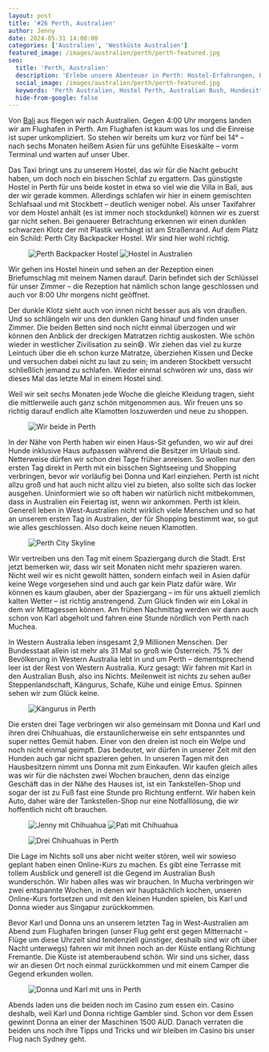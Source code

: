 ```yaml
---
layout: post
title: '#26 Perth, Australien'
author: Jenny
date: 2024-05-31 14:00:00
categories: ['Australien', 'Westküste Australien']
featured_image: /images/australien/perth/perth-featured.jpg
seo:
  title: 'Perth, Australien'
  description: 'Erlebe unsere Abenteuer in Perth: Hostel-Erfahrungen, Hundesitting und beeindruckende Küstenlandschaften.'
  social_image: /images/australien/perth/perth-featured.jpg
  keywords: 'Perth Australien, Hostel Perth, Australian Bush, Hundesitting Perth, Chihuahuas beim Hundesitten, Perth Küste, Reiseberichte Australien'
  hide-from-google: false
---
```

Von [Bali](2024-04-18-bali) aus fliegen wir nach Australien. Gegen 4:00 Uhr morgens landen wir am Flughafen in Perth. Am Flughafen ist kaum was los und die Einreise ist super unkompliziert. So stehen wir bereits um kurz vor fünf bei 14° – nach sechs Monaten heißem Asien für uns gefühlte Eiseskälte – vorm Terminal und warten auf unser Uber.

Das Taxi bringt uns zu unserem Hostel, das wir für die Nacht gebucht haben, um doch noch ein bisschen Schlaf zu ergattern. Das günstigste Hostel in Perth für uns beide kostet in etwa so viel wie die Villa in Bali, aus der wir gerade kommen. Allerdings schlafen wir hier in einem gemischten Schlafsaal und mit Stockbett – deutlich weniger nobel. Als unser Taxifahrer vor dem Hostel anhält (es ist immer noch stockdunkel) können wir es zuerst gar nicht sehen. Bei genauerer Betrachtung erkennen wir einen dunklen schwarzen Klotz der mit Plastik verhängt ist am Straßenrand. Auf dem Platz ein Schild: Perth City Backpacker Hostel. Wir sind hier wohl richtig.

<figure class="img2-nr">
  <img src="/images/australien/perth/perth-3.jpg" alt="Perth Backpacker Hostel">
  <img src="/images/australien/perth/perth-6.jpg" alt="Hostel in Australien">
</figure>

Wir gehen ins Hostel hinein und sehen an der Rezeption einen Briefumschlag mit meinem Namen darauf. Darin befindet sich der Schlüssel für unser Zimmer – die Rezeption hat nämlich schon lange geschlossen und auch vor 8:00 Uhr morgens nicht geöffnet.

Der dunkle Klotz sieht auch von innen nicht besser aus als von draußen. Und so schlängeln wir uns den dunklen Gang hinauf und finden unser Zimmer. Die beiden Betten sind noch nicht einmal überzogen und wir können den Anblick der dreckigen Matratzen richtig auskosten. Wie schön wieder in westlicher Zivilisation zu sein😄. Wir ziehen das viel zu kurze Leintuch über die eh schon kurze Matratze, überziehen Kissen und Decke und versuchen dabei nicht zu laut zu sein; im anderen Stockbett versucht schließlich jemand zu schlafen. Wieder einmal schwören wir uns, dass wir dieses Mal das letzte Mal in einem Hostel sind.

Weil wir seit sechs Monaten jede Woche die gleiche Kleidung tragen, sieht die mittlerweile auch ganz schön mitgenommen aus. Wir freuen uns so richtig darauf endlich alte Klamotten loszuwerden und neue zu shoppen.

<figure class="img1">
 	<img src="/images/australien/perth/perth-7.jpg" alt="Wir beide in Perth">
</figure>

In der Nähe von Perth haben wir einen Haus-Sit gefunden, wo wir auf drei Hunde inklusive Haus aufpassen während die Besitzer im Urlaub sind. Netterweise dürfen wir schon drei Tage früher anreisen. So wollen nur den ersten Tag direkt in Perth mit ein bisschen Sightseeing und Shopping verbringen, bevor wir vorläufig bei Donna und Karl einziehen. Perth ist nicht allzu groß und hat auch nicht allzu viel zu bieten, also sollte sich das locker ausgehen. Uninformiert wie so oft haben wir natürlich nicht mitbekommen, dass in Australien ein Feiertag ist, wenn wir ankommen. Perth ist klein. Generell leben in West-Australien nicht wirklich viele Menschen und so hat an unserem ersten Tag in Australien, der für Shopping bestimmt war, so gut wie alles geschlossen. Also doch keine neuen Klamotten.

<figure class="img1">
 	<img src="/images/australien/perth/perth-2.jpg" alt="Perth City Skyline">
</figure>

Wir vertreiben uns den Tag mit einem Spaziergang durch die Stadt. Erst jetzt bemerken wir, dass wir seit Monaten nicht mehr spazieren waren. Nicht weil wir es nicht gewollt hätten, sondern einfach weil in Asien dafür keine Wege vorgesehen sind und auch gar kein Platz dafür wäre. Wir können es kaum glauben, aber der Spaziergang – im für uns aktuell ziemlich kalten Wetter – ist richtig anstrengend. Zum Glück finden wir ein Lokal in dem wir Mittagessen können. Am frühen Nachmittag werden wir dann auch schon von Karl abgeholt und fahren eine Stunde nördlich von Perth nach Muchea.

In Western Australia leben insgesamt 2,9 Millionen Menschen. Der Bundesstaat allein ist mehr als 31 Mal so groß wie Österreich. 75 % der Bevölkerung in Western Australia lebt in und um Perth – dementsprechend leer ist der Rest von Western Australia. Kurz gesagt: Wir fahren mit Karl in den Australian Bush, also ins Nichts. Meilenweit ist nichts zu sehen außer Steppenlandschaft, Kängurus, Schafe, Kühe und einige Emus. Spinnen sehen wir zum Glück keine.

<figure class="img1">
 	<img src="/images/australien/perth/perth-8.jpg" alt="Kängurus in Perth">
</figure>

Die ersten drei Tage verbringen wir also gemeinsam mit Donna und Karl und ihren drei Chihuahuas, die erstaunlicherweise ein sehr entspanntes und super nettes Gemüt haben. Einer von den dreien ist noch ein Welpe und noch nicht einmal geimpft. Das bedeutet, wir dürfen in unserer Zeit mit den Hunden auch gar nicht spazieren gehen. In unseren Tagen mit den Hausbesitzern nimmt uns Donna mit zum Einkaufen. Wir kaufen gleich alles was wir für die nächsten zwei Wochen brauchen, denn das einzige Geschäft das in der Nähe des Hauses ist, ist ein Tankstellen-Shop und sogar der ist zu Fuß fast eine Stunde pro Richtung entfernt. Wir haben kein Auto, daher wäre der Tankstellen-Shop nur eine Notfalllösung, die wir hoffentlich nicht oft brauchen.

<figure class="img2">
  <img src="/images/australien/perth/perth-4.jpg" alt="Jenny mit Chihuahua">
  <img src="/images/australien/perth/perth-1.jpg" alt="Pati mit Chihuahua">
</figure>
<figure class="img1">
 	<img src="/images/australien/perth/perth-5.jpg" alt="Drei Chihuahuas in Perth">
</figure>

Die Lage im Nichts soll uns aber nicht weiter stören, weil wir sowieso geplant haben einen Online-Kurs zu machen. Es gibt eine Terrasse mit tollem Ausblick und generell ist die Gegend im Australian Bush wunderschön. Wir haben alles was wir brauchen. In Mucha verbringen wir zwei entspannte Wochen, in denen wir hauptsächlich kochen, unseren Online-Kurs fortsetzen und mit den kleinen Hunden spielen, bis Karl und Donna wieder aus Singapur zurückkommen.

Bevor Karl und Donna uns an unserem letzten Tag in West-Australien am Abend zum Flughafen bringen (unser Flug geht erst gegen Mitternacht – Flüge um diese Uhrzeit sind tendenziell günstiger, deshalb sind wir oft über Nacht unterwegs) fahren wir mit ihnen noch an der Küste entlang Richtung Fremantle. Die Küste ist atemberaubend schön. Wir sind uns sicher, dass wir an diesen Ort noch einmal zurückkommen und mit einem Camper die Gegend erkunden wollen.

<figure class="img1">
 	<img src="/images/australien/perth/perth-9.jpg" alt="Donna und Karl mit uns in Perth">
</figure>

Abends laden uns die beiden noch im Casino zum essen ein. Casino deshalb, weil Karl und Donna richtige Gambler sind. Schon vor dem Essen gewinnt Donna an einer der Maschinen 1500 AUD. Danach verraten die beiden uns noch ihre Tipps und Tricks und wir bleiben im Casino bis unser Flug nach Sydney geht.